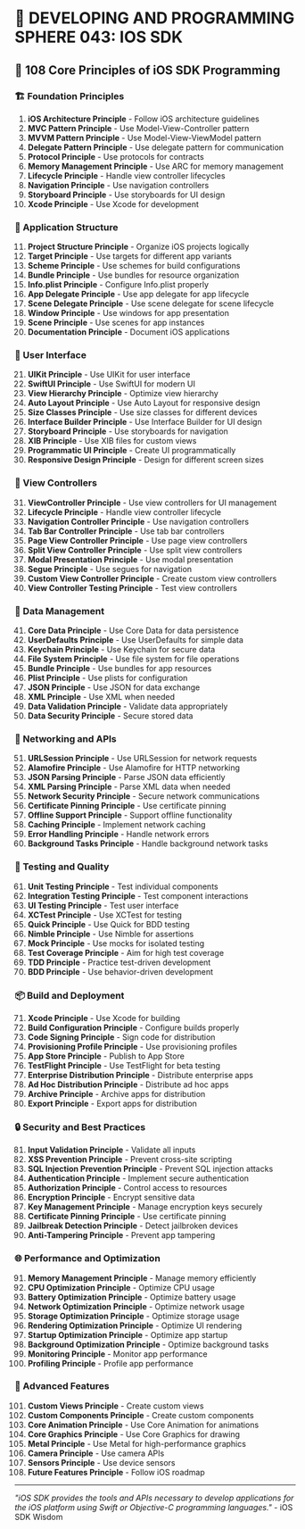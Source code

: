 # 🌟 DEVELOPING AND PROGRAMMING SPHERE 043: IOS SDK

## 🍎 108 Core Principles of iOS SDK Programming

### 🏗️ Foundation Principles

1. **iOS Architecture Principle** - Follow iOS architecture guidelines
2. **MVC Pattern Principle** - Use Model-View-Controller pattern
3. **MVVM Pattern Principle** - Use Model-View-ViewModel pattern
4. **Delegate Pattern Principle** - Use delegate pattern for communication
5. **Protocol Principle** - Use protocols for contracts
6. **Memory Management Principle** - Use ARC for memory management
7. **Lifecycle Principle** - Handle view controller lifecycles
8. **Navigation Principle** - Use navigation controllers
9. **Storyboard Principle** - Use storyboards for UI design
10. **Xcode Principle** - Use Xcode for development

### 🎯 Application Structure

11. **Project Structure Principle** - Organize iOS projects logically
12. **Target Principle** - Use targets for different app variants
13. **Scheme Principle** - Use schemes for build configurations
14. **Bundle Principle** - Use bundles for resource organization
15. **Info.plist Principle** - Configure Info.plist properly
16. **App Delegate Principle** - Use app delegate for app lifecycle
17. **Scene Delegate Principle** - Use scene delegate for scene lifecycle
18. **Window Principle** - Use windows for app presentation
19. **Scene Principle** - Use scenes for app instances
20. **Documentation Principle** - Document iOS applications

### 🧮 User Interface

21. **UIKit Principle** - Use UIKit for user interface
22. **SwiftUI Principle** - Use SwiftUI for modern UI
23. **View Hierarchy Principle** - Optimize view hierarchy
24. **Auto Layout Principle** - Use Auto Layout for responsive design
25. **Size Classes Principle** - Use size classes for different devices
26. **Interface Builder Principle** - Use Interface Builder for UI design
27. **Storyboard Principle** - Use storyboards for navigation
28. **XIB Principle** - Use XIB files for custom views
29. **Programmatic UI Principle** - Create UI programmatically
30. **Responsive Design Principle** - Design for different screen sizes

### 🎨 View Controllers

31. **ViewController Principle** - Use view controllers for UI management
32. **Lifecycle Principle** - Handle view controller lifecycle
33. **Navigation Controller Principle** - Use navigation controllers
34. **Tab Bar Controller Principle** - Use tab bar controllers
35. **Page View Controller Principle** - Use page view controllers
36. **Split View Controller Principle** - Use split view controllers
37. **Modal Presentation Principle** - Use modal presentation
38. **Segue Principle** - Use segues for navigation
39. **Custom View Controller Principle** - Create custom view controllers
40. **View Controller Testing Principle** - Test view controllers

### 🔧 Data Management

41. **Core Data Principle** - Use Core Data for data persistence
42. **UserDefaults Principle** - Use UserDefaults for simple data
43. **Keychain Principle** - Use Keychain for secure data
44. **File System Principle** - Use file system for file operations
45. **Bundle Principle** - Use bundles for app resources
46. **Plist Principle** - Use plists for configuration
47. **JSON Principle** - Use JSON for data exchange
48. **XML Principle** - Use XML when needed
49. **Data Validation Principle** - Validate data appropriately
50. **Data Security Principle** - Secure stored data

### 🚀 Networking and APIs

51. **URLSession Principle** - Use URLSession for network requests
52. **Alamofire Principle** - Use Alamofire for HTTP networking
53. **JSON Parsing Principle** - Parse JSON data efficiently
54. **XML Parsing Principle** - Parse XML data when needed
55. **Network Security Principle** - Secure network communications
56. **Certificate Pinning Principle** - Use certificate pinning
57. **Offline Support Principle** - Support offline functionality
58. **Caching Principle** - Implement network caching
59. **Error Handling Principle** - Handle network errors
60. **Background Tasks Principle** - Handle background network tasks

### 🧪 Testing and Quality

61. **Unit Testing Principle** - Test individual components
62. **Integration Testing Principle** - Test component interactions
63. **UI Testing Principle** - Test user interface
64. **XCTest Principle** - Use XCTest for testing
65. **Quick Principle** - Use Quick for BDD testing
66. **Nimble Principle** - Use Nimble for assertions
67. **Mock Principle** - Use mocks for isolated testing
68. **Test Coverage Principle** - Aim for high test coverage
69. **TDD Principle** - Practice test-driven development
70. **BDD Principle** - Use behavior-driven development

### 📦 Build and Deployment

71. **Xcode Principle** - Use Xcode for building
72. **Build Configuration Principle** - Configure builds properly
73. **Code Signing Principle** - Sign code for distribution
74. **Provisioning Profile Principle** - Use provisioning profiles
75. **App Store Principle** - Publish to App Store
76. **TestFlight Principle** - Use TestFlight for beta testing
77. **Enterprise Distribution Principle** - Distribute enterprise apps
78. **Ad Hoc Distribution Principle** - Distribute ad hoc apps
79. **Archive Principle** - Archive apps for distribution
80. **Export Principle** - Export apps for distribution

### 🔒 Security and Best Practices

81. **Input Validation Principle** - Validate all inputs
82. **XSS Prevention Principle** - Prevent cross-site scripting
83. **SQL Injection Prevention Principle** - Prevent SQL injection attacks
84. **Authentication Principle** - Implement secure authentication
85. **Authorization Principle** - Control access to resources
86. **Encryption Principle** - Encrypt sensitive data
87. **Key Management Principle** - Manage encryption keys securely
88. **Certificate Pinning Principle** - Use certificate pinning
89. **Jailbreak Detection Principle** - Detect jailbroken devices
90. **Anti-Tampering Principle** - Prevent app tampering

### 🌐 Performance and Optimization

91. **Memory Management Principle** - Manage memory efficiently
92. **CPU Optimization Principle** - Optimize CPU usage
93. **Battery Optimization Principle** - Optimize battery usage
94. **Network Optimization Principle** - Optimize network usage
95. **Storage Optimization Principle** - Optimize storage usage
96. **Rendering Optimization Principle** - Optimize UI rendering
97. **Startup Optimization Principle** - Optimize app startup
98. **Background Optimization Principle** - Optimize background tasks
99. **Monitoring Principle** - Monitor app performance
100. **Profiling Principle** - Profile app performance

### 🚀 Advanced Features

101. **Custom Views Principle** - Create custom views
102. **Custom Components Principle** - Create custom components
103. **Core Animation Principle** - Use Core Animation for animations
104. **Core Graphics Principle** - Use Core Graphics for drawing
105. **Metal Principle** - Use Metal for high-performance graphics
106. **Camera Principle** - Use camera APIs
107. **Sensors Principle** - Use device sensors
108. **Future Features Principle** - Follow iOS roadmap

---

*"iOS SDK provides the tools and APIs necessary to develop applications for the iOS platform using Swift or Objective-C programming languages."* - iOS SDK Wisdom

